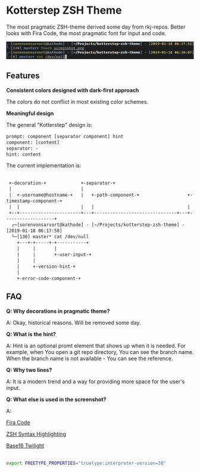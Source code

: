 # Kotterstep ZSH Theme

The most pragmatic ZSH-theme derived some day from rkj-repos. Better looks with Fira Code, the most pragmatic font for input and code.

![Screenshot](/screenshot.png)

## Features

**Consistent colors designed with dark-first approach**

The colors do not conflict in most existing color schemes.

**Meaningful design**

The general "Kotterstep" design is:

```
prompt: component [separator component] hint
component: [content]
separator: -
hint: content
```

The current implementation is:

```

 +-decoration-+             +-separator-+
 |                          |
 |  +-username@hostname-+   |   +-path-component-+                  +-timestamp-component-+ 
 |  |                       |   |                                   |
 +--+-----------------------+---+-------------------------------+---+-------------------+
  ┌─[sorenvonsarvort@kathode] - [~/Projects/kotterstep-zsh-theme] - [2019-01-18 06:17:50]
  └─[130] master* cat /dev/null
    +---+-+-----+-+-----------+
    |     |       |
    |     |       +-user-input-+
    |     |
    |     +-version-hint-+
    |
    +-error-code-component-+

```

## FAQ

**Q: Why decorations in pragmatic theme?**

A: Okay, historical reasons. Will be removed some day.

**Q: What is the hint?**

A: Hint is an optional promt element that shows up when it is needed. For example, when You open a git repo directory, You can see the branch name. When the branch name is not available - You can see the reference.

**Q: Why two lines?**

A: It is a modern trend and a way for providing more space for the user's input.

**Q: What else is used in the screenshot?**

A:

[Fira Code](https://github.com/tonsky/FiraCode)

[ZSH Syntax Highlighting](https://github.com/zsh-users/zsh-syntax-highlighting)

[Base16 Twilight](https://github.com/hartbit/base16-twilight-scheme)

```sh

export FREETYPE_PROPERTIES="truetype:interpreter-version=38"

```